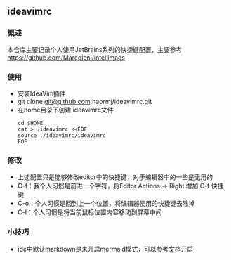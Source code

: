 ## ideavimrc

### 概述

本仓库主要记录个人使用JetBrains系列的快捷键配置，主要参考 https://github.com/MarcoIeni/intellimacs

### 使用

- 安装IdeaVim插件
- git clone git@github.com:haormj/ideavimrc.git
- 在home目录下创建.ideavimrc文件
    ```
    cd $HOME
    cat > .ideavimrc <<EOF
    source ./ideavimrc/ideavimrc
    EOF
    ```

### 修改

- 上述配置只是能够修改editor中的快捷键，对于编辑器中的一些是无用的
- C-f：我个人习惯是前进一个字符，将Editor Actions -> Right 增加 C-f 快捷键
- C-o：个人习惯是回到上一个位置，将编辑器使用的快捷键去除掉
- C-l：个人习惯是将当前鼠标位置内容移动到屏幕中间

### 小技巧

- ide中默认markdown是未开启mermaid模式，可以参考[文档](https://www.jetbrains.com/help/idea/markdown.html#diagrams)开启
